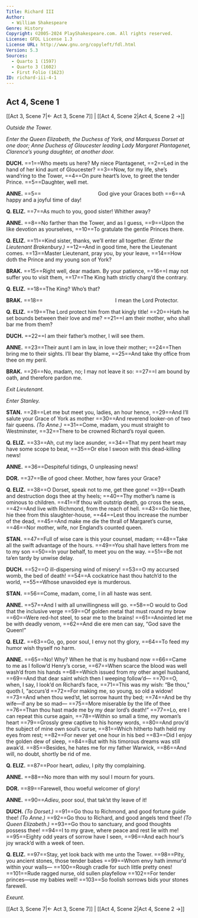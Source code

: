 ```yaml
---
Title: Richard III
Author: 
  - William Shakespeare
Genre: History
Copyright: ©2005-2024 PlayShakespeare.com. All rights reserved.
License: GFDL License 1.3
License URL: http://www.gnu.org/copyleft/fdl.html
Version: 5.3
Sources:
  - Quarto 1 (1597)
  - Quarto 3 (1602)
  - First Folio (1623)
ID: richard-iii-4-1
---
```


## Act 4, Scene 1
[[Act 3, Scene 7|← Act 3, Scene 7]] | [[Act 4, Scene 2|Act 4, Scene 2 →]]

*Outside the Tower.*

*Enter the Queen Elizabeth, the Duchess of York, and Marquess Dorset at one door; Anne Duchess of Gloucester leading Lady Margaret Plantagenet, Clarence’s young daughter, at another door.*

**DUCH.**
==1==Who meets us here? My niece Plantagenet,
==2==Led in the hand of her kind aunt of Gloucester?
==3==Now, for my life, she’s wand’ring to the Tower,
==4==On pure heart’s love, to greet the tender Prince.
==5==Daughter, well met.

**ANNE.**
==5==           God give your Graces both
==6==A happy and a joyful time of day!

**Q. ELIZ.**
==7==As much to you, good sister! Whither away?

**ANNE.**
==8==No farther than the Tower, and as I guess,
==9==Upon the like devotion as yourselves,
==10==To gratulate the gentle Princes there.

**Q. ELIZ.**
==11==Kind sister, thanks, we’ll enter all together.
*(Enter the Lieutenant Brakenbury.)*
==12==And in good time, here the Lieutenant comes.
==13==Master Lieutenant, pray you, by your leave,
==14==How doth the Prince and my young son of York?

**BRAK.**
==15==Right well, dear madam. By your patience,
==16==I may not suffer you to visit them,
==17==The King hath strictly charg’d the contrary.

**Q. ELIZ.**
==18==The King? Who’s that?

**BRAK.**
==18==              I mean the Lord Protector.

**Q. ELIZ.**
==19==The Lord protect him from that kingly title!
==20==Hath he set bounds between their love and me?
==21==I am their mother, who shall bar me from them?

**DUCH.**
==22==I am their father’s mother, I will see them.

**ANNE.**
==23==Their aunt I am in law, in love their mother;
==24==Then bring me to their sights. I’ll bear thy blame,
==25==And take thy office from thee on my peril.

**BRAK.**
==26==No, madam, no; I may not leave it so:
==27==I am bound by oath, and therefore pardon me.

*Exit Lieutenant.*

*Enter Stanley.*

**STAN.**
==28==Let me but meet you, ladies, an hour hence,
==29==And I’ll salute your Grace of York as mother
==30==And reverend looker-on of two fair queens.
*(To Anne.)*
==31==Come, madam, you must straight to Westminster,
==32==There to be crowned Richard’s royal queen.

**Q. ELIZ.**
==33==Ah, cut my lace asunder,
==34==That my pent heart may have some scope to beat,
==35==Or else I swoon with this dead-killing news!

**ANNE.**
==36==Despiteful tidings, O unpleasing news!

**DOR.**
==37==Be of good cheer. Mother, how fares your Grace?

**Q. ELIZ.**
==38==O Dorset, speak not to me, get thee gone!
==39==Death and destruction dogs thee at thy heels;
==40==Thy mother’s name is ominous to children.
==41==If thou wilt outstrip death, go cross the seas,
==42==And live with Richmond, from the reach of hell.
==43==Go hie thee, hie thee from this slaughter-house,
==44==Lest thou increase the number of the dead,
==45==And make me die the thrall of Margaret’s curse,
==46==Nor mother, wife, nor England’s counted queen.

**STAN.**
==47==Full of wise care is this your counsel, madam;
==48==Take all the swift advantage of the hours.
==49==You shall have letters from me to my son
==50==In your behalf, to meet you on the way.
==51==Be not ta’en tardy by unwise delay.

**DUCH.**
==52==O ill-dispersing wind of misery!
==53==O my accursed womb, the bed of death!
==54==A cockatrice hast thou hatch’d to the world,
==55==Whose unavoided eye is murderous.

**STAN.**
==56==Come, madam, come, I in all haste was sent.

**ANNE.**
==57==And I with all unwillingness will go.
==58==O would to God that the inclusive verge
==59==Of golden metal that must round my brow
==60==Were red-hot steel, to sear me to the brains!
==61==Anointed let me be with deadly venom,
==62==And die ere men can say, “God save the Queen!”

**Q. ELIZ.**
==63==Go, go, poor soul, I envy not thy glory,
==64==To feed my humor wish thyself no harm.

**ANNE.**
==65==No! Why? When he that is my husband now
==66==Came to me as I follow’d Henry’s corse,
==67==When scarce the blood was well wash’d from his hands
==68==Which issued from my other angel husband,
==69==And that dear saint which then I weeping follow’d⁠—
==70==O, when, I say, I look’d on Richard’s face,
==71==This was my wish: “Be thou,” quoth I, “accurs’d
==72==For making me, so young, so old a widow!
==73==And when thou wed’st, let sorrow haunt thy bed;
==74==And be thy wife—if any be so mad⁠—
==75==More miserable by the life of thee
==76==Than thou hast made me by my dear lord’s death!”
==77==Lo, ere I can repeat this curse again,
==78==Within so small a time, my woman’s heart
==79==Grossly grew captive to his honey words,
==80==And prov’d the subject of mine own soul’s curse,
==81==Which hitherto hath held my eyes from rest;
==82==For never yet one hour in his bed
==83==Did I enjoy the golden dew of sleep,
==84==But with his timorous dreams was still awak’d.
==85==Besides, he hates me for my father Warwick,
==86==And will, no doubt, shortly be rid of me.

**Q. ELIZ.**
==87==Poor heart, *adieu*, I pity thy complaining.

**ANNE.**
==88==No more than with my soul I mourn for yours.

**DOR.**
==89==Farewell, thou woeful welcomer of glory!

**ANNE.**
==90==*Adieu*, poor soul, that tak’st thy leave of it!

**DUCH.**
*(To Dorset.)*
==91==Go thou to Richmond, and good fortune guide thee!
*(To Anne.)*
==92==Go thou to Richard, and good angels tend thee!
*(To Queen Elizabeth.)*
==93==Go thou to sanctuary, and good thoughts possess thee!
==94==I to my grave, where peace and rest lie with me!
==95==Eighty odd years of sorrow have I seen,
==96==And each hour’s joy wrack’d with a week of teen.

**Q. ELIZ.**
==97==Stay, yet look back with me unto the Tower.
==98==Pity, you ancient stones, those tender babes
==99==Whom envy hath immur’d within your walls⁠—
==100==Rough cradle for such little pretty ones!
==101==Rude ragged nurse, old sullen playfellow
==102==For tender princes—use my babies well!
==103==So foolish sorrows bids your stones farewell.

*Exeunt.*

[[Act 3, Scene 7|← Act 3, Scene 7]] | [[Act 4, Scene 2|Act 4, Scene 2 →]]